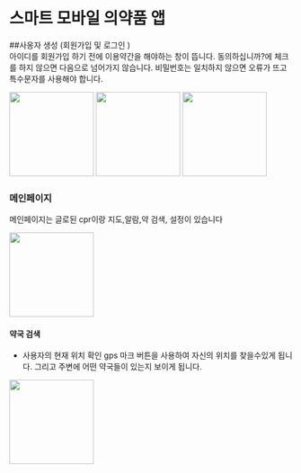 # 스마트 모바일 의약품 앱
##사옹자 생성 (회원가입 및 로그인 )       
아이디를 회원가입 하기 전에 이용약간을 해야하는 창이 뜹니다. 동의하십니까?에 체크를 하지 않으면 다음으로 넘어가지 않습니다. 비밀번호는 일치하지 않으면 오류가 뜨고 특수문자를 사용해야 합니다.


 <img src="https://github.com/Lee-j-s/ts/assets/143480547/4afda297-47ec-4e3c-8fcf-51eac0031736.png" width="150">
 <img src="https://github.com/Lee-j-s/ts/assets/143480547/2e854237-19b6-45b5-a9e9-0bd52713f296).png" width="150">
<img src="https://github.com/Lee-j-s/ts/assets/143480547/f010edff-5326-48bd-8ff0-230d0e121d1d.png" width="150">



### 메인페이지
메인페이지는 글로된 cpr이랑 지도,알람,약 검색, 설정이 있습니다

<img src="https://github.com/Lee-j-s/ts/assets/143480547/d6a9b379-5a3a-49ea-99cf-a4eaf74c2f23.png" width="150">



#### 약국 검색
* 사용자의 현재 위치 확인 gps 마크 버튼을 사용하여 자신의 위치를 찾을수있게 됩니다. 그리고 주변에 어떤 약국들이 있는지 보이게 됩니다.
<img src="https://github.com/Lee-j-s/ts/assets/143480547/5e78b3e4-1144-44c1-b59a-071c030af0a8.png" width="150">

